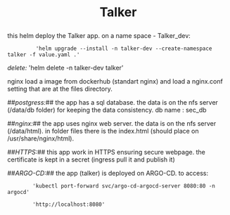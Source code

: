 # <p align="center">**Talker**</p>


this helm deploy the Talker app.
on a name space - Talker_dev:

             'helm upgrade --install -n talker-dev --create-namespace talker -f value.yaml .'
 
*delete:*
             'helm delete -n talker-dev talker'

   nginx load a image from dockerhub (standart nginx) and load a nginx.conf setting that are at the files directory.

##*postgress:*##
    the app has a sql database. the data is on the nfs server (/data/db folder) for keeping the data consistency.
    db name : sec_db

##*nginx:*##
    the app  uses nginx web server. the data is on the nfs server (/data/html).
    in folder files there is the index.html (should place on /usr/share/nginx/html).

##*HTTPS:*##
   this app work in HTTPS ensuring secure webpage. the certificate is kept in a secret (ingress pull it and publish it)

##*ARGO-CD:*##
   the app (talker) is deployed on ARGO-CD.
   to access:
   
            'kubectl port-forward svc/argo-cd-argocd-server 8080:80 -n argocd'
   
            'http://localhost:8080'
   

